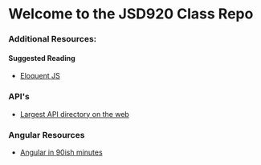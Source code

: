 # Welcome to the JSD920 Class Repo

### Additional Resources:

#### Suggested Reading

* [Eloquent JS](http://eloquentjavascript.net/)

### API's

* [Largest API directory on the web](http://www.programmableweb.com/apis/directory)

### Angular Resources

* [Angular in 90ish minutes](http://www.hongkiat.com/blog/angularjs-tutorials-screencast/)
